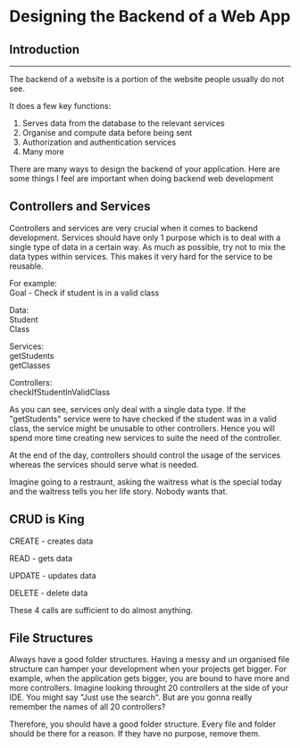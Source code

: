 # Designing the Backend of a Web App

## Introduction

---

The backend of a website is a portion of the website people usually do not see.

It does a few key functions:

1. Serves data from the database to the relevant services
2. Organise and compute data before being sent
3. Authorization and authentication services
4. Many more

There are many ways to design the backend of your application. Here are some things I feel are important when doing backend web development

## Controllers and Services

Controllers and services are very crucial when it comes to backend development. Services should have only 1 purpose which is to deal with a single type of data in a certain way. As much as possible, try not to mix the data types within services. This makes it very hard for the service to be reusable.

For example:  
Goal - Check if student is in a valid class

Data:  
Student  
Class

Services:  
getStudents  
getClasses

Controllers:  
checkIfStudentInValidClass

As you can see, services only deal with a single data type. If the "getStudents" service were to have checked if the student was in a valid class, the service might be unusable to other controllers. Hence you will spend more time creating new services to suite the need of the controller.

At the end of the day, controllers should control the usage of the services whereas the services should serve what is needed.

Imagine going to a restraunt, asking the waitress what is the special today and the waitress tells you her life story. Nobody wants that.

## CRUD is King

CREATE - creates data

READ - gets data

UPDATE - updates data

DELETE - delete data

These 4 calls are sufficient to do almost anything.

## File Structures

Always have a good folder structures. Having a messy and un organised file structure can hamper your development when your projects get bigger. For example, when the application gets bigger, you are bound to have more and more controllers. Imagine looking throught 20 controllers at the side of your IDE. You might say "Just use the search". But are you gonna really remember the names of all 20 controllers?

Therefore, you should have a good folder structure. Every file and folder should be there for a reason. If they have no purpose, remove them.
